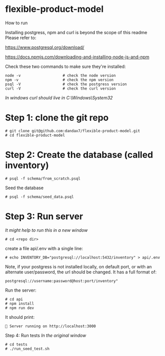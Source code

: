 # flexible-product-model

How to run


Installing postgress, npm and curl is beyond the scope of this readme
Please refer to:
    
https://www.postgresql.org/download/
    
https://docs.npmjs.com/downloading-and-installing-node-js-and-npm

Check these two commands to make sure they're installed:

    node -v                   # check the node version
    npm -v                    # check the npm version
    psql -V                   # check the postgress version
    curl -V                   # check the curl version

*In windows curl should live in C:\Windows\System32*

# Step 1: clone the git repo

    # git clone git@github.com:dandax7/flexible-product-model.git
    # cd flexible-product-model

# Step 2: Create the database (called inventory)

    # psql -f schema/from_scratch.psql
    
Seed the database

    # psql -f schema/seed_data.psql

# Step 3: Run server

*It might help to run this in a new window*

    # cd <repo dir>

create a file api/.env with a single line:
    
    # echo INVENTORY_DB="postgresql://localhost:5432/inventory" > api/.env

Note, if your postgress is not installed locally, on default port, or with an alternate user/password, the url should be changed. It has a full format of:

    postgresql://username:password@host:port/inventory"

Run the server:

    # cd api
    # npm install
    # npm run dev

It should print:

    🚀 Server running on http://localhost:3000

Step 4: Run tests
*In the original window*

    # cd tests
    # ./run_seed_test.sh
